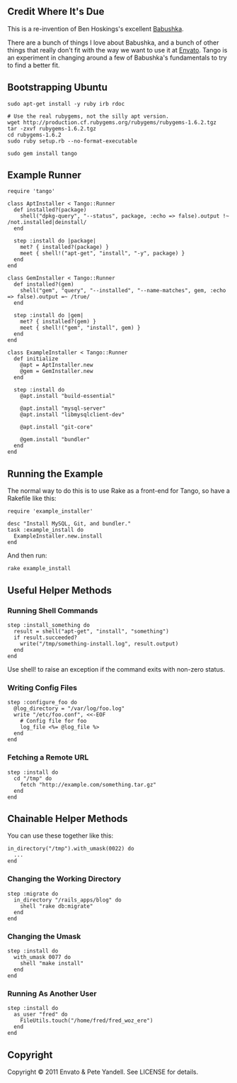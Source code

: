 Credit Where It's Due
---------------------

This is a re-invention of Ben Hoskings's excellent
[Babushka](https://github.com/benhoskings/babushka).

There are a bunch of things I love about Babushka, and a bunch of other things
that really don't fit with the way we want to use it at
[Envato](http://envato.com/). Tango is an experiment in changing around a few
of Babushka's fundamentals to try to find a better fit.


Bootstrapping Ubuntu
--------------------

    sudo apt-get install -y ruby irb rdoc

    # Use the real rubygems, not the silly apt version. 
    wget http://production.cf.rubygems.org/rubygems/rubygems-1.6.2.tgz
    tar -zxvf rubygems-1.6.2.tgz
    cd rubygems-1.6.2
    sudo ruby setup.rb --no-format-executable

    sudo gem install tango

Example Runner
--------------

    require 'tango'

    class AptInstaller < Tango::Runner
      def installed?(package)
        shell("dpkg-query", "--status", package, :echo => false).output !~ /not.installed|deinstall/
      end

      step :install do |package|
        met? { installed?(package) }
        meet { shell!("apt-get", "install", "-y", package) }
      end
    end

    class GemInstaller < Tango::Runner
      def installed?(gem)
        shell("gem", "query", "--installed", "--name-matches", gem, :echo => false).output =~ /true/
      end

      step :install do |gem|
        met? { installed?(gem) }
        meet { shell!("gem", "install", gem) }
      end
    end

    class ExampleInstaller < Tango::Runner
      def initialize
        @apt = AptInstaller.new
        @gem = GemInstaller.new
      end

      step :install do
        @apt.install "build-essential"

        @apt.install "mysql-server"
        @apt.install "libmysqlclient-dev"

        @apt.install "git-core"

        @gem.install "bundler"
      end
    end

Running the Example
-------------------

The normal way to do this is to use Rake as a front-end for Tango, so have a Rakefile like this:

    require 'example_installer'

    desc "Install MySQL, Git, and bundler."
    task :example_install do
      ExampleInstaller.new.install
    end

And then run:

    rake example_install

Useful Helper Methods
---------------------

### Running Shell Commands

    step :install_something do
      result = shell("apt-get", "install", "something")
      if result.succeeded?
        write("/tmp/something-install.log", result.output)
      end
    end

Use shell! to raise an exception if the command exits with non-zero status.

### Writing Config Files

    step :configure_foo do
      @log_directory = "/var/log/foo.log"
      write "/etc/foo.conf", <<-EOF
        # Config file for foo
        log_file <%= @log_file %>
      end
    end

### Fetching a Remote URL

    step :install do
      cd "/tmp" do
        fetch "http://example.com/something.tar.gz"
      end
    end

Chainable Helper Methods
------------------------

You can use these together like this:

    in_directory("/tmp").with_umask(0022) do
      ...
    end

### Changing the Working Directory

    step :migrate do
      in_directory "/rails_apps/blog" do
        shell "rake db:migrate"
      end
    end

### Changing the Umask

    step :install do
      with_umask 0077 do
        shell "make install"
      end
    end

### Running As Another User

    step :install do
      as_user "fred" do
        FileUtils.touch("/home/fred/fred_woz_ere")
      end
    end

Copyright
---------

Copyright © 2011 Envato &amp; Pete Yandell. See LICENSE for details.
